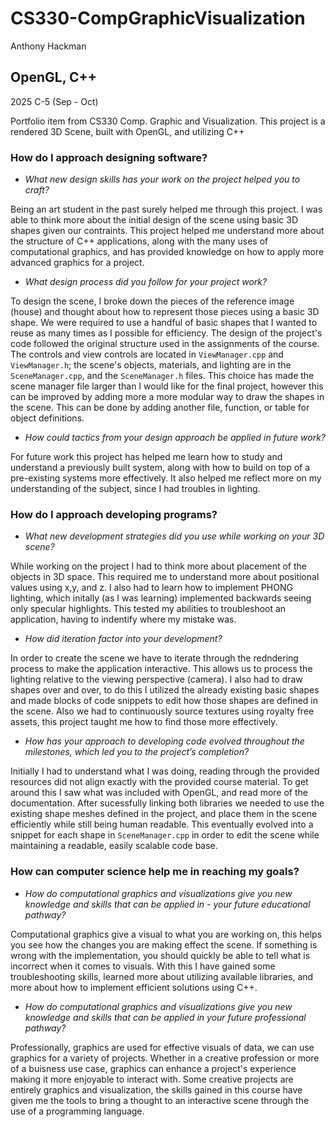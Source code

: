 # CS330-CompGraphicVisualization

Anthony Hackman

## OpenGL, C++

2025 C-5 (Sep - Oct)

Portfolio item from CS330 Comp. Graphic and Visualization. This project is a rendered 3D Scene, built with OpenGL, and utilizing C++

### How do I approach designing software?

- *What new design skills has your work on the project helped you to craft?*

Being an art student in the past surely helped me through this project. I was able to think more about the initial design of the scene using basic 3D shapes given our contraints. This project helped me understand more about the structure of C++ applications, along with the many uses of computational graphics, and has provided knowledge on how to apply more advanced graphics for a project.

- *What design process did you follow for your project work?*

To design the scene, I broke down the pieces of the reference image (house) and thought about how to represent those pieces using a basic 3D shape. We were required to use a handful of basic shapes that I wanted to reuse as many times as I possible for efficiency. The design of the project's code followed the original structure used in the assignments of the course. The controls and view controls are located in `ViewManager.cpp` and `ViewManager.h`; the scene's objects, materials, and lighting are in the `SceneManager.cpp`, and the `SceneManager.h` files. This choice has made the scene manager file larger than I would like for the final project, however this can be improved by adding more a more modular way to draw the shapes in the scene. This can be done by adding another file, function, or table for object definitions.

- *How could tactics from your design approach be applied in future work?*

For future work this project has helped me learn how to study and understand a previously built system, along with how to build on top of a pre-existing systems more effectively. It also helped me reflect more on my understanding of the subject, since I had troubles in lighting.

### How do I approach developing programs?

- *What new development strategies did you use while working on your 3D scene?*

While working on the project I had to think more about placement of the objects in 3D space. This required me to understand more about positional values using x,y, and z. I also had to learn how to implement PHONG lighting, which initally (as I was learning) implemented backwards seeing only specular highlights. This tested my abilities to troubleshoot an application, having to indentify where my mistake was.

- *How did iteration factor into your development?*

In order to create the scene we have to iterate through the redndering process to make the application interactive. This allows us to process the lighting relative to the viewing perspective (camera). I also had to draw shapes over and over, to do this I utilized the already existing basic shapes and made blocks of code snippets to edit how those shapes are defined in the scene. Also we had to continuously source textures using royalty free assets, this project taught me how to find those more effectively.

- *How has your approach to developing code evolved throughout the milestones, which led you to the project’s completion?*

Initially I had to understand what I was doing, reading through the provided resources did not align exactly with the provided course material. To get around this I saw what was included with OpenGL, and read more of the documentation. After sucessfully linking both libraries we needed to use the existing shape meshes defined in the project, and place them in the scene efficiently while still being human readable. This eventually evolved into a snippet for each shape in `SceneManager.cpp` in order to edit the scene while maintaining a readable, easily scalable code base.

### How can computer science help me in reaching my goals?

- *How do computational graphics and visualizations give you new knowledge and skills that can be applied in - your future educational pathway?*

Computational graphics give a visual to what you are working on, this helps you see how the changes you are making effect the scene. If something is wrong with the implementation, you should quickly be able to tell what is incorrect when it comes to visuals. With this I have gained some troubleshooting skills, learned more about utilizing available libraries, and more about how to implement efficient solutions using C++.

- *How do computational graphics and visualizations give you new knowledge and skills that can be applied in your future professional pathway?*

Professionally, graphics are used for effective visuals of data, we can use graphics for a variety of projects. Whether in a creative profession or more of a buisness use case, graphics can enhance a project's experience making it more enjoyable to interact with. Some creative projects are entirely graphics and visualization, the skills gained in this course have given me the tools to bring a thought to an interactive scene through the use of a programming language.
